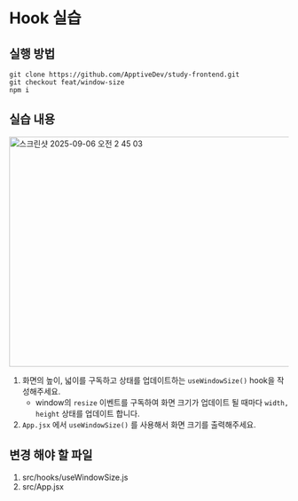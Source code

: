 # Hook 실습

## 실행 방법

```
git clone https://github.com/ApptiveDev/study-frontend.git
git checkout feat/window-size
npm i
```

## 실습 내용

<img width="687" height="415" alt="스크린샷 2025-09-06 오전 2 45 03" src="https://github.com/user-attachments/assets/5f9b9944-c7ea-4be9-9852-340b38793117" />

1. 화면의 높이, 넓이를 구독하고 상태를 업데이트하는 `useWindowSize()` hook을 작성해주세요.
   - window의 `resize` 이벤트를 구독하여 화면 크기가 업데이트 될 때마다 `width, height` 상태를 업데이트 합니다. 
2. `App.jsx` 에서 `useWindowSize()` 를 사용해서 화면 크기를 출력해주세요.

## 변경 해야 할 파일
1. src/hooks/useWindowSize.js
2. src/App.jsx
